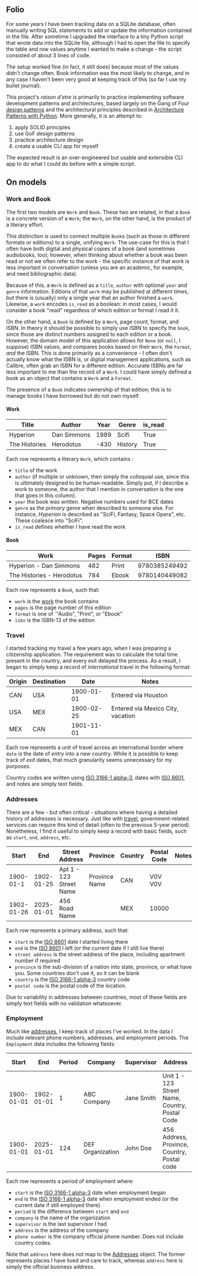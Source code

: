 ## Folio

For some years I have been tracking data on a SQLite database, often manually writing SQL statements to add or update the information contained in the file. After sometime I upgraded the interface to a tiny Python script that wrote data into the SQLite file, although I had to open the file to specify the table and row values anytime I wanted to make a change - the script consisted of about 3 lines of code.

The setup worked fine (in fact, it still does) because most of the values didn't change often. Book information was the most likely to change, and in any case I haven't been very good at keeping track of this (so far I use my bullet journal).

This project's *raison d'etre* is primarily to practice implementing software development patterns and architectures, based largely on the Gang of Four [design patterns](https://refactoring.guru/design-patterns) and the architectural principles described in [Architecture Patterns with Python](https://https://www.cosmicpython.com/). More generally, it is an attempt to:

1) apply SOLID principles
2) use GoF design patterns
3) practice architecture design
4) create a usable CLI app for myself

The expected result is an over-engineered but usable and extensible CLI app to do what I could do before with a simple script.

## On models

### Work and Book

The first two models are `Work` and `Book`. These two are related, in that a `Book` is a concrete version of a `Work`; the `Work`, on the other hand, is the product of a literary effort.

This distinction is used to connect multiple `Book`s (such as those in different formats or editions) to a single, unifying `Work`. The use-case for this is that I often have both digital and physical copies of a book (and sometimes audiobooks, too); however, when thinking about whether a book was been read or not we often refer to the _work_ - the specific instance of that _work_ is less important in conversation (unless you are an academic, for example, and need bibliographic data).

Because of this, a `Work` is defined as a `title`, `author` with optional `year` and `genre` information. Editions of that `work` may be published at different times, but there is (usually) only a single year that an author finished a `work`. Likewise, a `work` encodes `is_read` as a boolean: in most cases, I would consider a book "read" regardless of which edition or format I read it it.

On the other hand, a `Book` is defined by a `Work`, page count, format, and ISBN. In theory it should be possible to simply use ISBN to specify the `book`, since those are distinct numbers assigned to each edition or a book. However, the domain model of this application allows for `None` (or `null`, I suppose) ISBN values, and compares books based on their `Work`, the `Format`, _and_ the ISBN. This is done primarily as a convenience - I often don't actually know what the ISBN is, or digital management applications, such as Calibre, often grab an ISBN for a different edition. Accurate ISBNs are far less important to me than the record of a `Work`. I could have simply defined a book as an object that contains a `Work` and a `Format`.

The presence of a `Book` indicates ownership of that edition; this is to manage books I have borrowed but do not own myself.

#### Work

| Title         | Author      | Year | Genre   | is_read |
| ------------- | ----------- | ---- | ------- | ------- |
| Hyperion      | Dan Simmons | 1989 | Scifi   | True    |
| The Histories | Herodotus   | -430 | History | True    |
Each row represents a literary `Work`, which contains :

- `title` of the work
- `author` (if multiple or unknown, then simply the colloquial use, since this is ultimately designed to be human-readable. Simply put, if I describe a work to someone, the author that I mention in conversation is the one that goes in this column).
- `year` the book was written. Negative numbers used for BCE dates
- `genre` as the *primary* genre when described to someone else. For instance, *Hyperion* is described as "SciFi, Fantasy, Space Opera", etc. These coalesce into "SciFi".
- `is_read` defines whether I have read the work

#### Book

| Work                      | Pages | Format | ISBN          |
| ------------------------- | ----- | ------ | ------------- |
| Hyperion - Dan Simmons    | 482   | Print  | 9780385249492 |
| The Histories - Herodotus | 784   | Ebook  | 9780140449082 |
Each row represents a `Book`, such that:

- `work` is the [work](#work) the book contains
- `pages` is the page number of this edition
- `format` is one of `"Audio", "Print", or "Ebook"
- `isbn` is the ISBN-13 of the edition


### Travel

I started tracking my travel a few years ago, when I was preparing a citizenship application. The requirement was to calculate the total time present in the country, and every exit delayed the process. As a result, I began to simply keep a record of _international_ travel in the following format:

| Origin | Destination | Date       | Notes                               |
| ------ | ----------- | ---------- | ----------------------------------- |
| CAN    | USA         | 1900-01-01 | Entered via Houston                 |
| USA    | MEX         | 1900-02-25 | Entered via Mexico City, vacation   |
| MEX    | CAN         | 1901-11-01 |                                     |

Each row represents a unit of travel across an international border where `date` is the date of _entry_ into a new country. While it is possible to keep track of _exit_ dates, that much granularity seems unnecessary for my purposes.

Country codes are written using  [ISO 3166-1 alpha-3](https://en.wikipedia.org/wiki/ISO_3166-1_alpha-3), dates with [ISO 8601](https://en.wikipedia.org/wiki/ISO_8601), and notes are simply text fields.

### Addresses

There are a few - but often critical - situations where having a detailed history of addresses is necessary. Just like with [travel](#travel), government-related services can require this kind of detail (often to the previous 5-year period). Nonetheless, I find it useful to simply keep a record with basic fields, such as `start`, `end`, `address`, etc. 

| Start      | End        | Street Address          | Province      | Country | Postal Code | Notes |
| ---------- | ---------- | ----------------------- | ------------- | ------- | ----------- | ----- |
| 1900-01-1  | 1902-01-25 | Apt 1 - 123 Street Name | Province Name | CAN     | V0V V0V     |       |
| 1902-01-26 | 2025-01-01 | 456 Road Name           |               | MEX     | 10000       |       |
Each row represents a primary address, such that:

- `start` is the [ISO 8601](https://en.wikipedia.org/wiki/ISO_8601) date I started living there
- `end` is the [ISO 8601](https://en.wikipedia.org/wiki/ISO_8601) I left (or the current date if I still live there)
- `street address` is the street address of the place, including apartment number if required
- `province` is the sub-division of a nation into state, province, or what have you. Some countries don't use it, so it can be blank
- `country` is the [ISO 3166-1 alpha-3](https://en.wikipedia.org/wiki/ISO_3166-1_alpha-3) country code
- `postal code` is the postal code of the location.

Due to variability in addresses between countries, most of these fields are simply text fields with no validation whatsoever.


### Employment

Much like [addresses](#addresses), I keep track of places I've worked. In the data I include relevant phone numbers, addresses, and employment periods. The `Employment` data includes the following fields:

| Start      | End        | Period | Company          | Supervisor | Address                                        | Phone number |
| ---------- | ---------- | ------ | ---------------- | ---------- | ---------------------------------------------- | ------------ |
| 1900-01-01 | 1902-01-01 | 1      | ABC Company      | Jane Smith | Unit 1 - 123 Street Name, Country, Postal Code | 123456789    |
| 1900-01-01 | 2025-01-01 | 124    | DEF Organization | John Doe   | 456 Address, Province, Country, Postal code    | 987654321    |
Each row represents a period of employment where:
- `start` is the [ISO 3166-1 alpha-3](https://en.wikipedia.org/wiki/ISO_3166-1_alpha-3) date when employment began
- `end` is the [ISO 3166-1 alpha-3](https://en.wikipedia.org/wiki/ISO_3166-1_alpha-3) date when employment ended (or the current date if still employed there)
- `period` is the difference between `start` and `end`
- `company` is the name of the organization
- `supervisor` is the last supervisor I had
- `address` is the address of the company
- `phone number` is the company official phone number. Does not include country codes.

Note that `address` here does not map to the [Addresses](#addresses) object. The former represents places I have lived and care to track, whereas `address` here is simply the official business address.


